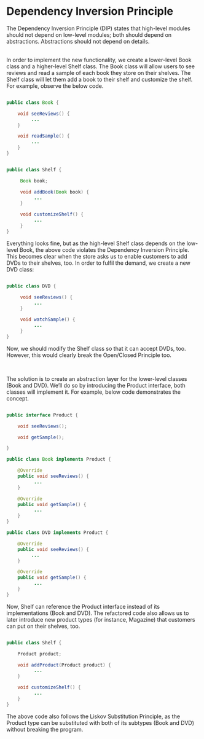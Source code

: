 # Dependency Inversion Principle

The Dependency Inversion Principle (DIP) states that high-level modules should not depend on low-level modules; both should depend on abstractions. Abstractions should not depend on details.

<br/>
In order to implement the new functionality, we create a lower-level Book class and a higher-level Shelf class. The Book class will allow users to see reviews and read a sample of each book they store on their shelves. The Shelf class will let them add a book to their shelf and customize the shelf. For example, observe the below code.


```java

public class Book {

    void seeReviews() {
         ...
    }

    void readSample() {
         ...
    }
}


public class Shelf {

     Book book;

     void addBook(Book book) {
          ...
     }

     void customizeShelf() {
          ...
     }
}


```

Everything looks fine, but as the high-level Shelf class depends on the low-level Book, the above code violates the Dependency Inversion Principle. This becomes clear when the store asks us to enable customers to add DVDs to their shelves, too. In order to fulfil the demand, we create a new DVD class:


```java

public class DVD {

     void seeReviews() {
          ...
     }

     void watchSample() {
          ...
     }
}


```


Now, we should modify the Shelf class so that it can accept DVDs, too. However, this would clearly break the Open/Closed Principle too.

<br/>

The solution is to create an abstraction layer for the lower-level classes (Book and DVD). We’ll do so by introducing the Product interface, both classes will implement it. For example, below code demonstrates the concept.



```java

public interface Product {

    void seeReviews();

    void getSample();

}

public class Book implements Product {

    @Override
    public void seeReviews() { 
          ...
    }

    @Override
    public void getSample() {
          ...
    }
}

public class DVD implements Product {

    @Override
    public void seeReviews() { 
         ...
    }

    @Override  
    public void getSample() {
          ...
    }
}

```

Now, Shelf can reference the Product interface instead of its implementations (Book and DVD). The refactored code also allows us to later introduce new product types (for instance, Magazine) that customers can put on their shelves, too.


```java

public class Shelf {

    Product product;

    void addProduct(Product product) {
          ...
    }

    void customizeShelf() {
          ...
    }
}

```

The above code also follows the Liskov Substitution Principle, as the Product type can be substituted with both of its subtypes (Book and DVD) without breaking the program.







